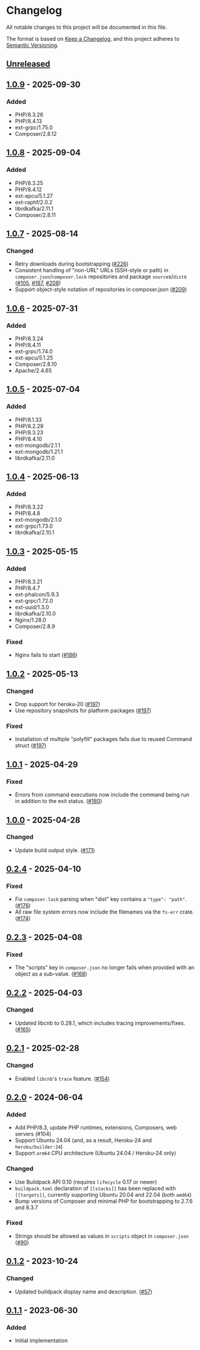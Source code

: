 # Changelog

All notable changes to this project will be documented in this file.

The format is based on [Keep a Changelog](https://keepachangelog.com/en/1.1.0/),
and this project adheres to [Semantic Versioning](https://semver.org/spec/v2.0.0.html).

## [Unreleased]

## [1.0.9] - 2025-09-30

### Added

- PHP/8.3.26
- PHP/8.4.13
- ext-grpc/1.75.0
- Composer/2.8.12

## [1.0.8] - 2025-09-04

### Added

- PHP/8.3.25
- PHP/8.4.12
- ext-apcu/5.1.27
- ext-raphf/2.0.2
- librdkafka/2.11.1
- Composer/2.8.11

## [1.0.7] - 2025-08-14

### Changed

- Retry downloads during bootstrapping ([#226](https://github.com/heroku/buildpacks-php/pull/226))
- Consistent handling of "non-URL" URLs (SSH-style or path) in `composer.json`/`composer.lock` repositories and package `source`s/`dist`s ([#105](https://github.com/heroku/buildpacks-php/issue/105), [#187](https://github.com/heroku/buildpacks-php/issue/187), [#208](https://github.com/heroku/buildpacks-php/pull/208))
- Support object-style notation of repositories in composer.json ([#209](https://github.com/heroku/buildpacks-php/pull/209))

## [1.0.6] - 2025-07-31

### Added

- PHP/8.3.24
- PHP/8.4.11
- ext-grpc/1.74.0
- ext-apcu/5.1.25
- Composer/2.8.10
- Apache/2.4.65

## [1.0.5] - 2025-07-04

### Added

- PHP/8.1.33
- PHP/8.2.29
- PHP/8.3.23
- PHP/8.4.10
- ext-mongodb/2.1.1
- ext-mongodb/1.21.1
- librdkafka/2.11.0

## [1.0.4] - 2025-06-13

### Added

- PHP/8.3.22
- PHP/8.4.8
- ext-mongodb/2.1.0
- ext-grpc/1.73.0
- librdkafka/2.10.1

## [1.0.3] - 2025-05-15

### Added

- PHP/8.3.21
- PHP/8.4.7
- ext-phalcon/5.9.3
- ext-grpc/1.72.0
- ext-uuid/1.3.0
- librdkafka/2.10.0
- Nginx/1.28.0
- Composer/2.8.9

### Fixed

- Nginx fails to start ([#186](https://github.com/heroku/buildpacks-php/issues/186))

## [1.0.2] - 2025-05-13

### Changed

- Drop support for heroku-20 ([#197](https://github.com/heroku/buildpacks-php/pull/197))
- Use repository snapshots for platform packages ([#197](https://github.com/heroku/buildpacks-php/pull/197))

### Fixed

- Installation of multiple "polyfill" packages fails due to reused Command struct ([#197](https://github.com/heroku/buildpacks-php/pull/197))

## [1.0.1] - 2025-04-29

### Fixed

- Errors from command executions now include the command being run in addition to the exit status. ([#180](https://github.com/heroku/buildpacks-php/pull/180))

## [1.0.0] - 2025-04-28

### Changed

- Update build output style. ([#171](https://github.com/heroku/buildpacks-php/pull/171))

## [0.2.4] - 2025-04-10

### Fixed

- Fix `composer.lock` parsing when "dist" key contains a `"type": "path"`. ([#176](https://github.com/heroku/buildpacks-php/pull/176))
- All raw file system errors now include the filenames via the `fs-err` crate. ([#174](https://github.com/heroku/buildpacks-php/pull/174))

## [0.2.3] - 2025-04-08

### Fixed

- The "scripts" key in `composer.json` no longer fails when provided with an object as a sub-value. ([#168](https://github.com/heroku/buildpacks-php/pull/168))

## [0.2.2] - 2025-04-03

### Changed

- Updated libcnb to 0.28.1, which includes tracing improvements/fixes. ([#165](https://github.com/heroku/buildpacks-php/pull/165))

## [0.2.1] - 2025-02-28

### Changed

- Enabled `libcnb`'s `trace` feature. ([#154](https://github.com/heroku/buildpacks-php/pull/154))

## [0.2.0] - 2024-06-04

### Added

- Add PHP/8.3, update PHP runtimes, extensions, Composers, web servers (#104)
- Support Ubuntu 24.04 (and, as a result, Heroku-24 and `heroku/builder:24`)
- Support `arm64` CPU architecture (Ubuntu 24.04 / Heroku-24 only)

### Changed

- Use Buildpack API 0.10 (requires `lifecycle` 0.17 or newer)
- `buildpack.toml` declaration of `[[stacks]]` has been replaced with `[[targets]]`, currently supporting Ubuntu 20.04 and 22.04 (both `amd64`)
- Bump versions of Composer and minimal PHP for bootstrapping to 2.7.6 and 8.3.7

### Fixed

- Strings should be allowed as values in `scripts` object in `composer.json` ([#90](https://github.com/heroku/buildpacks-php/issues/90))

## [0.1.2] - 2023-10-24

### Changed

- Updated buildpack display name and description. ([#57](https://github.com/heroku/buildpack-php/pull/57))

## [0.1.1] - 2023-06-30

### Added

- Initial implementation

[unreleased]: https://github.com/heroku/buildpacks-php/compare/v1.0.9...HEAD
[1.0.9]: https://github.com/heroku/buildpacks-php/compare/v1.0.8...v1.0.9
[1.0.8]: https://github.com/heroku/buildpacks-php/compare/v1.0.7...v1.0.8
[1.0.7]: https://github.com/heroku/buildpacks-php/compare/v1.0.6...v1.0.7
[1.0.6]: https://github.com/heroku/buildpacks-php/compare/v1.0.5...v1.0.6
[1.0.5]: https://github.com/heroku/buildpacks-php/compare/v1.0.4...v1.0.5
[1.0.4]: https://github.com/heroku/buildpacks-php/compare/v1.0.3...v1.0.4
[1.0.3]: https://github.com/heroku/buildpacks-php/compare/v1.0.2...v1.0.3
[1.0.2]: https://github.com/heroku/buildpacks-php/compare/v1.0.1...v1.0.2
[1.0.1]: https://github.com/heroku/buildpacks-php/compare/v1.0.0...v1.0.1
[1.0.0]: https://github.com/heroku/buildpacks-php/compare/v0.2.4...v1.0.0
[0.2.4]: https://github.com/heroku/buildpacks-php/compare/v0.2.3...v0.2.4
[0.2.3]: https://github.com/heroku/buildpacks-php/compare/v0.2.2...v0.2.3
[0.2.2]: https://github.com/heroku/buildpacks-php/compare/v0.2.1...v0.2.2
[0.2.1]: https://github.com/heroku/buildpacks-php/compare/v0.2.0...v0.2.1
[0.2.0]: https://github.com/heroku/buildpacks-php/compare/v0.1.2...v0.2.0
[0.1.2]: https://github.com/heroku/buildpacks-php/compare/v0.1.1...v0.1.2
[0.1.1]: https://github.com/heroku/buildpacks-php/releases/tag/v0.1.1

